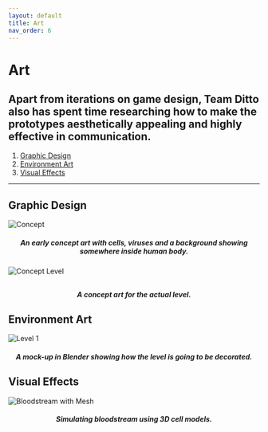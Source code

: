 ```yaml
---
layout: default
title: Art
nav_order: 6
---
```


# Art

## Apart from iterations on game design, Team Ditto also has spent time researching how to make the prototypes aesthetically appealing and highly effective in communication.

1. [Graphic Design](#graphic-design)
2. [Environment Art](#enrivonment)
3. [Visual Effects](#vfx)

---

## Graphic Design <a name="graphic-design"></a>

![Concept](https://etc-ditto.github.io/media/art/concept.png)

 <h5 style="text-align: center;">An early concept art with cells, viruses and a background showing somewhere inside human body.</h5>

![Concept Level](https://etc-ditto.github.io/media/art/concept-level.png)

## <h5 style="text-align: center;">A concept art for the actual level.</h5>

## Environment Art <a name="environment"></a>

![Level 1](https://etc-ditto.github.io/media/art/level-1.png)

 <h5 style="text-align: center;">A mock-up in Blender showing how the level is going to be decorated.</h5>

## Visual Effects <a name="vfx"></a>

![Bloodstream with Mesh](https://etc-ditto.github.io/media/art/bloodstream-mesh.gif)

  <h5 style="text-align: center;">Simulating bloodstream using 3D cell models.</h5>
